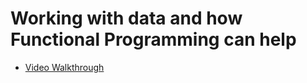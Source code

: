 # Working with data and how Functional Programming can help
- [Video Walkthrough](https://www.loom.com/share/241a829c3aed4b25bfaea5ea70c0d5d4)